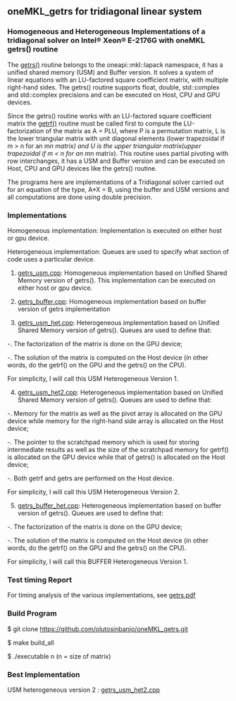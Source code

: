 ## oneMKL_getrs for tridiagonal linear system
### Homogeneous and Heterogeneous Implementations of a tridiagonal solver on Intel® Xeon® E-2176G with oneMKL getrs() routine

The [getrs()](https://oneapi-src.github.io/oneMKL/domains/lapack/getrs.html#onemkl-lapack-getrs) routine belongs to the oneapi::mkl::lapack namespace, it has a unified
shared memory (USM) and Buffer version. It solves a system of linear equations with an LU-factored square coefficient matrix, with multiple right-hand sides. 
The getrs() routine supports float, double, std::complex<float> and std::complex<double> precisions and can be executed on Host, CPU and GPU devices.
  
Since the getrs() routine works with an LU-factored square coefficient matrix the [getrf()](https://oneapi-src.github.io/oneMKL/domains/lapack/getrf.html#onemkl-lapack-getrf) routine must be called first to compute the LU-factorization of the matrix as A = P*L*U, where P is a permutation matrix, L is the lower triangular matrix with unit diagonal elements (lower trapezoidal if m > n for an m*n matrix) and U is the upper triangular matrix(upper trapezoidal if m < n for an m*n matrix). 
This routine uses partial pivoting with row interchanges, it has a USM and Buffer version and can be executed on Host, CPU and GPU devices like the getrs() routine.
                                                                                                                     
The programs here are implementations of a Tridiagonal solver carried out for an equation of the type, A*X = B, using the buffer and USM versions and all computations are done using double precision. 
                                                                                                                       
### Implementations

Homogeneous implementation: Implementation is executed on either host or gpu device.

Heterogeneous implementation: Queues are used to specify what section of code uses a particular device. 

1. [getrs_usm.cpp](https://github.com/olutosinbanjo/oneMKL_getrs/blob/b7e9a682fa0b619c6bebe2bab996d18f8cf2df87/getrs_usm.cpp): Homogeneous implementation based on Unified Shared Memory version of getrs(). This implementation can be executed on either host or gpu device.

2. [getrs_buffer.cpp](https://github.com/olutosinbanjo/oneMKL_getrs/blob/13dcf43f07901b2c8f4199797c4a768dda5cf276/getrs_buffer.cpp): Homogeneous implementation based on buffer version of getrs implementation

3. [getrs_usm_het.cpp](https://github.com/olutosinbanjo/oneMKL_getrs/blob/ab29a441f2ce506368846609deefff5d4c8ddee9/getrs_usm_het.cpp):  Heterogeneous implementation based on Unified Shared Memory version of getrs(). Queues are used to define that:

  -. The factorization of the matrix is done on the GPU device;
  
  -. The solution of the matrix is computed on the Host device (in other words, do the getrf() on the GPU and the getrs() on the CPU).

For simplicity, I will call this USM Heterogeneous Version 1.

4.  [getrs_usm_het2.cpp](https://github.com/olutosinbanjo/oneMKL_getrs/blob/0a884a7ebdde2b601fae33edf94c5f4cf66276ec/getrs_usm_het2.cpp):  Heterogeneous implementation based on Unified Shared Memory version of getrs(). Queues are used to define that:

  -. Memory for the matrix as well as the pivot array is allocated on the GPU device while memory for the right-hand side array is allocated on the Host device;
  
  -. The pointer to the scratchpad memory which is used for storing intermediate results as well as the size of the scratchpad memory for getrf() is allocated on the GPU device while that of getrs() is allocated on the Host device;
  
  -. Both getrf and getrs are performed on the Host device.

For simplicity, I will call this USM Heterogeneous Version 2.

5. [getrs_buffer_het.cpp](https://github.com/olutosinbanjo/oneMKL_getrs/blob/6239dd21608373bf5015c7719ac44edca89a4162/getrs_buffer_het.cpp): Heterogeneous implementation based on buffer version of getrs(). Queues are used to define that:

-. The factorization of the matrix is done on the GPU device;
  
  -. The solution of the matrix is computed on the Host device (in other words, do the getrf() on the GPU and the getrs() on the CPU).

For simplicity, I will call this BUFFER Heterogeneous Version 1.

### Test timing Report

For timing analysis of the various implementations, see [getrs.pdf](https://github.com/olutosinbanjo/oneMKL_getrs/blob/e2a4d7d9438d54d3539fa56013ca98a08cbbcad1/getrs_report.pdf)

### Build Program

$ git clone https://github.com/olutosinbanjo/oneMKL_getrs.git

$ make build_all 

$ ./executable n (n = size of matrix)

### Best Implementation

USM heterogeneous version 2 :  [getrs_usm_het2.cpp](https://github.com/olutosinbanjo/oneMKL_getrs/blob/0a884a7ebdde2b601fae33edf94c5f4cf66276ec/getrs_usm_het2.cpp)

